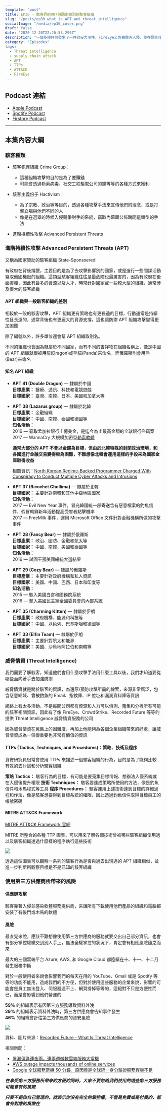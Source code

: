 ```yaml
---
template: "post"
title: EP30 - 駭客界的007與國家級別的駭客組織
slug: "/posts/ep30_what_is_APT_and_threat_intelligence"
socialImage: "/media/ep30_cover.png"
draft: false
date: "2020-12-20T22:26:53.296Z"
description: "一個多禮拜前發生了一件資安大事件，FireEye公告被駭客入侵，並在調查後指出他們所使用的一款由Solarwinds推出的IT工具有資安問題，我們想藉由這次的機會談談駭客組織、APT、威脅情資以及第三方產品的風險"
category: "Episodes"
tags:
  - Threat Intelligence
  - supply chain attack
  - APT
  - TTPs
  - ATT&CK
  - FireEye
---
```


## Podcast 連結

- [Apple Podcast](https://podcasts.apple.com/tw/podcast/%E8%B3%87%E5%AE%89%E8%A7%A3%E5%A3%93%E7%B8%AE/id1513276667#episodeGuid=ckixq00sjptwj0888rths6bf7)
- [Spotify Podcast](https://open.spotify.com/episode/0tQ9tNDqyJD0pZF9YU4ar0?si=VDCyPWvSS-6ogmKBJVaHRQ)
- [Firstory Podcast](https://open.firstory.me/story/ckixq00sjptwj0888rths6bf7)

---

## 本集內容大綱

### 駭客種類

- 駭客犯罪組織 Crime Group：

  - 這種組織攻擊的目的是為了要賺錢
  - 可能會透過勒索病毒、社交工程騙取公司的錢等等的各種方式來獲利

- 駭客主義份子 Hactivism：

  - 為了宗教、政治等等目的，透過各種攻擊手法來宣傳他們的理念，或是打擊立場與他們不同的人
  - 像是在選舉的時候入侵競爭對手的系統，竊取內幕跟公佈醜聞這類型的手法

- 進階持續性攻擊 Advanced Persistent Threats

### 進階持續性攻擊 Advanced Persistent Threats (APT)

又稱為國家贊助的駭客組織 State-Sponsoered

有政府在背後撐腰，主要目的是為了去攻擊影響別的國家，或是進行一些間諜活動竊取他國機密的組織。這類型駭客組織往往是最危險也最厲害的，因為有政府在後面撐腰，因此有最多的資源以及人才，時常針對國家或一些較大型的組織，通常涉及很大的駭客組織

#### APT 組織與一般駭客組織的差別

相較於一般的駭客攻擊，APT 組織更有策略也有更長遠的目標，行動通常是持續性且長遠的，通常背後也有更龐大的資源支撐，這也讓防禦 APT 組織攻擊變得更加困難

除了編號以外，許多單位還會幫 APT 組織取別名。

不同的組織也會因為隸屬於不同國家，而有不同的吉祥物在組織名稱上，像是中國的 APT 組織就很被用龍(Dragon)或熊貓(Panda)來命名，而俄羅斯則會用熊(Bear)來命名

#### 知名 APT 組織

- **APT 41 (Double Dragon)** — 隸屬於中國\
  **目標產業：** 醫療、通訊、科技和電競遊戲\
  **目標國家：** 臺灣、南韓、日本、美國和加拿大等
- **APT 38 (Lazarus group)** — 隸屬於北韓\
  **目標產業：** 金融組織\
  **目標國家：** 中國、南韓、泰國和德國等\
  **知名活動：** \
  2016 — 竊取孟加拉銀行 1 億美金，是迄今為止最高金額的全球銀行盜竊案\
  2017 — WannaCry 大規模加密型[勒索軟體](/posts/ep25_types_of_malwares#勒索病毒-ransomware)

  **通常大部分的 APT 不會以金錢為目標，但由於北韓特殊的封閉政治環境，和各國進行金融交易變得較為困難，不難想像北韓會運用這樣的手段來為國家金庫取得收益**

  相關資訊：[North Korean Regime-Backed Programmer Charged With Conspiracy to Conduct Multiple Cyber Attacks and Intrusions](https://www.justice.gov/opa/pr/north-korean-regime-backed-programmer-charged-conspiracy-conduct-multiple-cyber-attacks-and)

- **APT 37 (Ricochet Chollima)** — 隸屬於北韓\
  **目標國家：** 主要針對南韓和其他中亞地區國家\
  **知名活動：** \
  2017 — Evil New Year 事件，冒充韓國統一部寄送含有惡意檔案的釣魚信件，假冒朝鮮新年活動提高受害者點擊機率\
  2017 — FreeMilk 事件，運用 Microsoft Office 文件針對金融機構所做的攻擊事件
- **APT 28 (Fancy Bear)** — 隸屬於俄羅斯\
  **目標產業：** 政治、國防、金融和航太等\
  **目標國家：** 中國、南韓、美國和泰國等\
  **知名活動：** \
  2016 — 試圖干預美國總統大選結果
- **APT 29 (Cozy Bear)** — 隸屬於俄羅斯\
  **目標產業：** 主要針對政府機構和私人資訊\
  **目標國家：** 美國、中國、巴西、日本和印度等\
  **知名活動：** \
  2015 — 駭入美國白宮和國務院系統\
  2016 — 駭入美國民主黨全國委員會的內部系統
- **APT 35 (Charming Kitten)** — 隸屬於伊朗\
  **目標產業：** 政府機構、能源和科技等\
  **目標國家：** 中國、以色列、巴基斯坦和德國等
- **APT 33 (Elfin Team)** — 隸屬於伊朗\
  **目標產業：** 主要針對航太和能源\
  **目標國家：** 美國、沙烏地阿拉伯和南韓等

### 威脅情資 (Threat Intelligence)

我們需要了解駭客，知道他們會用什麼攻擊手法用什麼工具以後，我們才知道要從哪些面向著手去加強防禦

威脅情資就是關於駭客的資訊，為還原/預防攻擊所需的線索，來源非常廣泛，包含惡意網域、曾被釣魚的 Email、指紋庫、IP 位址和漏洞資料庫等資訊

網路上有太多活動，不是每間公司都有資源和人力可以偵測、蒐集和分析所有可能的駭客相關資訊，因此有了像 FireEye、CrowdStrike、Recorded Future 等等的提供 Threat Intelligence 威脅情資服務的公司

因為威脅情資在蒐集上的困難度，再加上他能夠為各個企業組織帶來的好處，讓威脅情資成為一個很重要也非常有價值的資訊

#### TTPs (Tactics, Techniques, and Procedures)：策略、技術及程序

資安研究員很常會使用 TTPs 來描述一個駭客組織的行為，目的是為了能夠比較有效的去討論和分析駭客組織

**策略 Tactics：** 駭客行為的目標，有可能是要蒐集目標情報、想辦法入侵系統或在入侵後提升權限
**技術 Techniques：** 駭客要達成策略所使用的方法，像是釣魚信件和木馬程式等工具
**程序 Procedures：** 駭客運用上述技術達到目標的詳細過程和作法，像是駭客想要得到目標系統的權限，因此透過釣魚信件取得目標員工的帳號密碼

#### MITRE ATT&CK Framework

[MITRE ATT&CK Framework 官網](https://attack.mitre.org/#)

MITRE 所整合的各種 TTP 圖表，可以用來了解各個技術曾被哪些駭客組織使用過以及駭客組織透過什麼樣的程序執行這些技術

![](/media/apt_mitre.png)

透過這個圖表可以觀察一系列的駭客行為是否與過去出現過的 APT 組織相似，並進一步判斷所觀察目標是不是已知的駭客組織

### 使用第三方供應商所帶來的風險

#### 供應鏈攻擊

駭客靠著入侵並感染軟體服務提供商，來讓所有下載使用他們產品的組織和電腦都安裝了有後門或木馬的軟體

#### 風險

最直覺來說，應該不難想像使用第三方供應商的服務就要交出自己部分資訊，也會有部分掌控權繳交到別人手上，無法全權掌控的狀況下，肯定會有相應風險隨之而來

最大的三個雲端平台 Azure, AWS, 和 Google Cloud 都陸續在十、十一、十二月發生服務中斷

對於一般使用者來說會影響我們的每天在用的 YouTube、Gmail 或是 Spotify 等等的功能不能用，造成我們的不方便，但對於使用這些服務的企業來說，影響的可能會是員工無法登入、伺服器連不上、網頁掛掉等等的，這絕對不只是方便性而已，而是會影響到他們營運的

**59%** 的組織表示有因第三方服務導致資料外洩\
**29%** 的組織表示資料外洩時，第三方供應商會告知事件發生\
**46%** 的組織會評估第三方供應商的資安風險

![](/media/apt_recordedfuturer_eport.png)

資料、圖片來源：[Recorded Future - What Is Threat Intelligence](https://www.recordedfuture.com/threat-intelligence/)

相關新聞：

- [屋漏偏逢連夜雨，連兩週微軟雲端服務大當機](https://technews.tw/2020/10/08/microsoft-cloud-services-outages-continue-week-two/)
- [AWS outage impacts thousands of online services](https://www.zdnet.com/article/aws-outage-impacts-thousands-of-online-services/)
- [Google 全球服務當機 50 分鐘，原因竟是全球統一身分驗證服務容量不足](https://www.ithome.com.tw/news/141663)

**_在享受第三方服務所帶來的方便的同時，大家不要忽略我們使用的這些第三方服務可能會有的風險_**

**_只要不是你自己管理的，就表示你沒有完全的掌控權，不管是免費或是付費的，都會有對應的風險在_**

